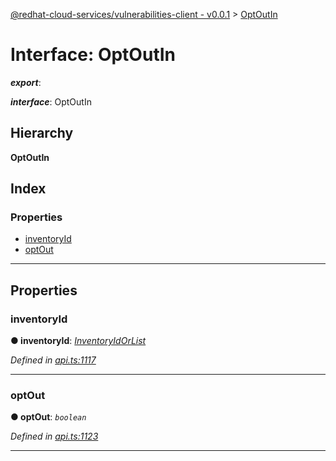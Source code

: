 [@redhat-cloud-services/vulnerabilities-client - v0.0.1](../README.md) > [OptOutIn](../interfaces/optoutin.md)

# Interface: OptOutIn

*__export__*: 

*__interface__*: OptOutIn

## Hierarchy

**OptOutIn**

## Index

### Properties

* [inventoryId](optoutin.md#inventoryid)
* [optOut](optoutin.md#optout)

---

## Properties

<a id="inventoryid"></a>

###  inventoryId

**● inventoryId**: *[InventoryIdOrList](inventoryidorlist.md)*

*Defined in [api.ts:1117](https://github.com/RedHatInsights/javascript-clients/blob/master/packages/vulnerabilities/api.ts#L1117)*

___
<a id="optout"></a>

###  optOut

**● optOut**: *`boolean`*

*Defined in [api.ts:1123](https://github.com/RedHatInsights/javascript-clients/blob/master/packages/vulnerabilities/api.ts#L1123)*

___

